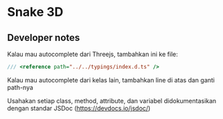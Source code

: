  

# Snake 3D

## Developer notes

Kalau mau autocomplete dari Threejs, tambahkan ini ke file:

```js
/// <reference path="../../typings/index.d.ts" />
```

Kalau mau autocomplete dari kelas lain, tambahkan line di atas dan ganti path-nya

Usahakan setiap class, method, attribute, dan variabel didokumentasikan dengan standar JSDoc (https://devdocs.io/jsdoc/)

